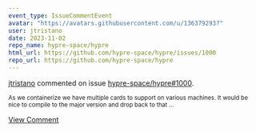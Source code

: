 ```yaml
---
event_type: IssueCommentEvent
avatar: "https://avatars.githubusercontent.com/u/136379293?"
user: jtristano
date: 2023-11-02
repo_name: hypre-space/hypre
html_url: https://github.com/hypre-space/hypre/issues/1000
repo_url: https://github.com/hypre-space/hypre
---
```


<a href='https://github.com/jtristano' target='_blank'>jtristano</a> commented on issue <a href='https://github.com/hypre-space/hypre/issues/1000' target='_blank'>hypre-space/hypre#1000</a>.

<small>As we containerize we have multiple cards to support on various machines.  It would be nice to compile to the major version and drop back to that...</small>

<a href='https://github.com/hypre-space/hypre/issues/1000' target='_blank'>View Comment</a>